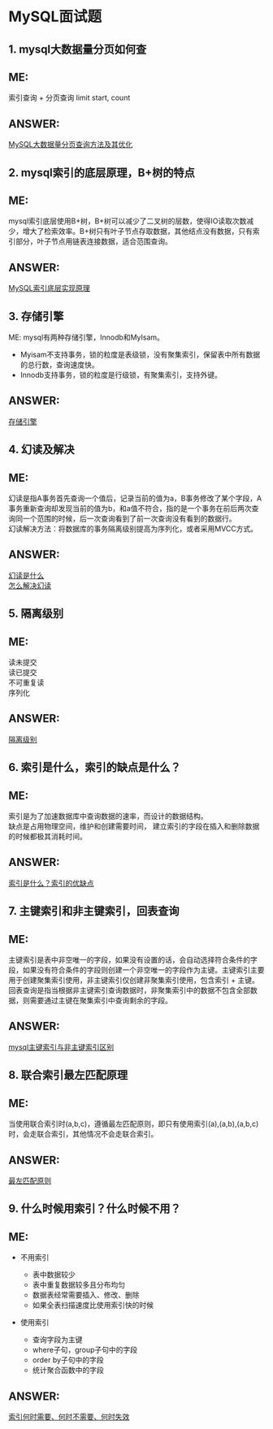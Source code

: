 # MySQL面试题
## 1. mysql大数据量分页如何查  

ME:  
---  
索引查询 + 分页查询 limit start, count

ANSWER:  
---  
[MySQL大数据量分页查询方法及其优化](https://www.cnblogs.com/twoheads/p/10784596.html)  

## 2. mysql索引的底层原理，B+树的特点  

ME:  
---  
mysql索引底层使用B+树，B+树可以减少了二叉树的层数，使得IO读取次数减少，增大了检索效率。B+树只有叶子节点存取数据，其他结点没有数据，只有索引部分，叶子节点用链表连接数据，适合范围查询。  

ANSWER:  
---  
[MySQL索引底层实现原理](https://www.cnblogs.com/boothsun/p/8970952.html)  

## 3. 存储引擎  

ME:
mysql有两种存储引擎，Innodb和MyIsam。  
+ Myisam不支持事务，锁的粒度是表级锁，没有聚集索引，保留表中所有数据的总行数，查询速度快。  
+ Innodb支持事务，锁的粒度是行级锁，有聚集索引，支持外键。    

ANSWER:  
---  
[存储引擎](https://segmentfault.com/a/1190000019400925)  

## 4. 幻读及解决  

ME:  
---  
幻读是指A事务首先查询一个值后，记录当前的值为a，B事务修改了某个字段，A事务重新查询却发现当前的值为b，和a值不符合，指的是一个事务在前后两次查询同一个范围的时候，后一次查询看到了前一次查询没有看到的数据行。  
幻读解决方法：将数据库的事务隔离级别提高为序列化，或者采用MVCC方式。  

ANSWER:  
---  
[幻读是什么](https://www.jianshu.com/p/75bc77d5ec91)  
[怎么解决幻读](https://www.jianshu.com/p/133694f3163d)  

## 5. 隔离级别  

ME:  
---  
读未提交  
读已提交  
不可重复读  
序列化  

ANSWER:  
---  
[隔离级别](https://www.cnblogs.com/jian-gao/p/10795407.html)  

## 6. 索引是什么，索引的缺点是什么？  

ME:  
---  
索引是为了加速数据库中查询数据的速率，而设计的数据结构。  
缺点是占用物理空间，维护和创建需要时间， 建立索引的字段在插入和删除数据的时候都极其消耗时间。  

ANSWER:  
---  
[索引是什么？索引的优缺点](https://blog.csdn.net/Ocean_999/article/details/85112639)  

## 7. 主键索引和非主键索引，回表查询  

ME:  
---  
主键索引是表中非空唯一的字段，如果没有设置的话，会自动选择符合条件的字段，如果没有符合条件的字段则创建一个非空唯一的字段作为主键。主键索引主要用于创建聚集索引使用，非主键索引仅创建非聚集索引使用，包含索引 + 主键。  
回表查询是指当根据非主键索引查询数据时，非聚集索引中的数据不包含全部数据，则需要通过主键在聚集索引中查询剩余的字段。  

ANSWER:  
---  
[mysql主键索引与非主键索引区别](https://blog.csdn.net/maqingbin8888/article/details/84027026)  

## 8. 联合索引最左匹配原理  

ME:  
---  
当使用联合索引时(a,b,c)，遵循最左匹配原则，即只有使用索引(a),(a,b),(a,b,c)时，会走联合索引，其他情况不会走联合索引。  

ANSWER:  
---  
[最左匹配原则](https://blog.csdn.net/qq_27559331/article/details/89632566)  

## 9. 什么时候用索引？什么时候不用？

ME:  
---  
+ 不用索引  
    + 表中数据较少  
    + 表中重复数据较多且分布均匀  
    + 数据表经常需要插入、修改、删除  
    + 如果全表扫描速度比使用索引快的时候  

+ 使用索引  
    + 查询字段为主键  
    + where子句，group子句中的字段  
    + order by子句中的字段  
    + 统计聚合函数中的字段  

ANSWER:  
---  
[索引何时需要、何时不需要、何时失效](https://www.cnblogs.com/yanze/p/11045642.html)  

